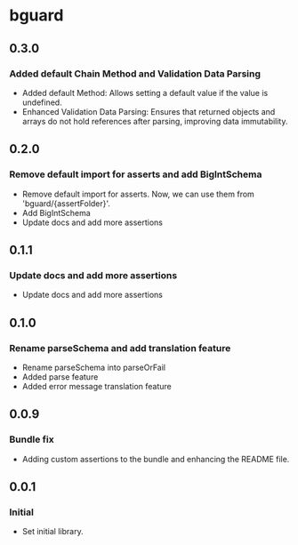 # bguard

## 0.3.0

### Added default Chain Method and Validation Data Parsing

- Added default Method: Allows setting a default value if the value is undefined.
- Enhanced Validation Data Parsing: Ensures that returned objects and arrays do not hold references after parsing, improving data immutability.

## 0.2.0

### Remove default import for asserts and add BigIntSchema

- Remove default import for asserts. Now, we can use them from 'bguard/{assertFolder}'.
- Add BigIntSchema
- Update docs and add more assertions

## 0.1.1

### Update docs and add more assertions

- Update docs and add more assertions

## 0.1.0

### Rename parseSchema and add translation feature

- Rename parseSchema into parseOrFail
- Added parse feature
- Added error message translation feature

## 0.0.9

### Bundle fix

- Adding custom assertions to the bundle and enhancing the README file.

## 0.0.1

### Initial

- Set initial library.
